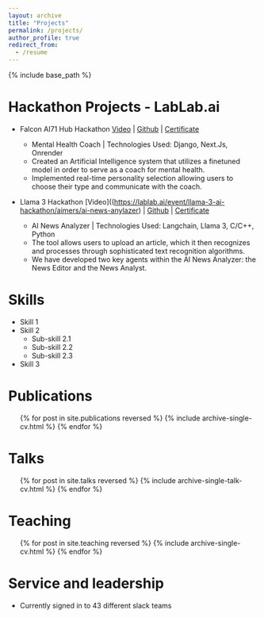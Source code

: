 ```yaml
---
layout: archive
title: "Projects"
permalink: /projects/
author_profile: true
redirect_from:
  - /resume
---
```


{% include base_path %}

Hackathon Projects - LabLab.ai
======
* Falcon AI71 Hub Hackathon [Video](https://lablab.ai/event/falcon-hackathon/cyber-titans/budgie) | [Github](https://github.com/minhalmanjee/Falcon-Hackathon-Budgie-Ai-) | [Certificate](https://lablab.ai/u/@M4xash/cm0gxv92s00ac8ztm2gwf0z0a)
  * Mental Health Coach | Technologies Used: Django, Next.Js, Onrender
  * Created an Artificial Intelligence system that utilizes a finetuned model in order to serve as a coach for mental health.
  * Implemented real-time personality selection allowing users to choose their type and communicate with the coach.

* Llama 3 Hackathon  [Video]((https://lablab.ai/event/llama-3-ai-hackathon/aimers/ai-news-anylazer) | [Github](https://github.com/minhalmanjee/Llama3-News-Analyzer-) | [Certificate](https://lablab.ai/u/@M4xash/cm0fgv76z004o7hkwcdcv0zte)
  * AI News Analyzer | Technologies Used: Langchain, Llama 3, C/C++, Python
  * The tool allows users to upload an article, which it then recognizes and processes through sophisticated text recognition algorithms. 
  * We have developed two key agents within the AI News Analyzer: the News Editor and the News Analyst. 
  
Skills
======
* Skill 1
* Skill 2
  * Sub-skill 2.1
  * Sub-skill 2.2
  * Sub-skill 2.3
* Skill 3

Publications
======
  <ul>{% for post in site.publications reversed %}
    {% include archive-single-cv.html %}
  {% endfor %}</ul>
  
Talks
======
  <ul>{% for post in site.talks reversed %}
    {% include archive-single-talk-cv.html  %}
  {% endfor %}</ul>
  
Teaching
======
  <ul>{% for post in site.teaching reversed %}
    {% include archive-single-cv.html %}
  {% endfor %}</ul>
  
Service and leadership
======
* Currently signed in to 43 different slack teams
